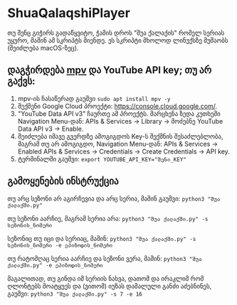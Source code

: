 # ShuaQalaqshiPlayer
თუ შენც გიჭირს გადაწყვიტო, ჭამის დროს "შუა ქალაქის" რომელ სერიას უყურო, მაშინ ამ სკრიპტს მიენდე. ეს სკრიპტი მხოლოდ ლინუქსზე მუშაობს (შეიძლება macOS-ზეც).

## დაგჭირდება [mpv](https://mpv.io/) და YouTube API key; თუ არ გაქვს:
1. mpv-ის ჩასაწერად გაუშვი `sudo apt install mpv -y`
2. შექმენი Google Cloud პროექტი: https://console.cloud.google.com/.
3. "YouTube Data API v3" ჩაურთე ამ პროექტს. მარცხენა ზედა კუთხეში Navigation Menu-დან: APIs & Services → Library → მოძებნე YouTube Data API v3 → Enable.
4. შეიძლება იმავე გვერდზე ამოგიგდოს Key-ს შექმნის შესაძლებლობა, მაგრამ თუ არ ამოგიგდო, Navigation Menu-დან: APIs & Services → Enabled APIs & Services → Credentials → Create Credentials → API key.
5. ტერმინალში გაუშვი: `export YOUTUBE_API_KEY="შენი_KEY"`

## გამოყენების ინსტრუქცია
თუ არც სეზონი არ აგირჩევია და არც სერია, მაშინ გაუშვი:
`python3 "შუა ქალაქში.py"`

თუ სეზონი აარჩიე, მაგრამ სერია არა:
`python3 "შუა ქალაქში.py" -s სეზონის_ნომერი`

სეზონიც თუ იცი და სერიაც, მაშინ:
`python3 "შუა ქალაქში.py" -s სეზონის_ნომერი -e ეპიზოდის_ნომერი`

თუ რატომღაც სერია აარჩიე და სეზონი ვერა, მაშინ:
`python3 "შუა ქალაქში.py" -e ეპიზოდის_ნომერი`

მაგალითად, თუ გინდა იმ სერიის ნახვა, დათომ და ირაკლიმ რომ ღლონტებს მოატყუეს და (ვითომ) იუზას დამალული განძი აძებნინეს, გაუშვი:
`python3 "შუა ქალაქში.py" -s 7 -e 16`

